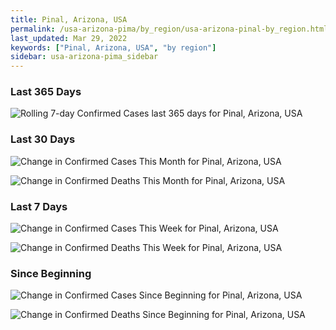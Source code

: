```yaml
---
title: Pinal, Arizona, USA
permalink: /usa-arizona-pima/by_region/usa-arizona-pinal-by_region.html
last_updated: Mar 29, 2022
keywords: ["Pinal, Arizona, USA", "by region"]
sidebar: usa-arizona-pima_sidebar
---
```


<h3>Last 365 Days</h3>

![Rolling 7-day Confirmed Cases last 365 days for Pinal, Arizona, USA](/covid_tracker/images/graphs/usa-arizona-pinal-weekly_totals_graph.png)

<h3>Last 30 Days</h3>

![Change in Confirmed Cases This Month for Pinal, Arizona, USA](/covid_tracker/images/graphs/usa-arizona-pinal-delta_confirmed-30_days_graph.png)

![Change in Confirmed Deaths This Month for Pinal, Arizona, USA](/covid_tracker/images/graphs/usa-arizona-pinal-delta_deaths-30_days_graph.png)

<h3>Last 7 Days</h3>

![Change in Confirmed Cases This Week for Pinal, Arizona, USA](/covid_tracker/images/graphs/usa-arizona-pinal-delta_confirmed-7_days_graph.png)

![Change in Confirmed Deaths This Week for Pinal, Arizona, USA](/covid_tracker/images/graphs/usa-arizona-pinal-delta_deaths-7_days_graph.png)

<h3>Since Beginning</h3>

![Change in Confirmed Cases Since Beginning for Pinal, Arizona, USA](/covid_tracker/images/graphs/usa-arizona-pinal-delta_confirmed-since_beginning_graph.png)

![Change in Confirmed Deaths Since Beginning for Pinal, Arizona, USA](/covid_tracker/images/graphs/usa-arizona-pinal-delta_deaths-since_beginning_graph.png)
